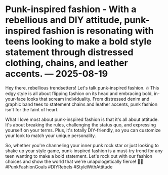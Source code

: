 # Punk-inspired fashion - With a rebellious and DIY attitude, punk-inspired fashion is resonating with teens looking to make a bold style statement through distressed clothing, chains, and leather accents. — 2025-08-19

Hey there, rebellious trendsetters! Let's talk punk-inspired fashion. 🔥 This edgy style is all about flipping fashion on its head and embracing bold, in-your-face looks that scream individuality. From distressed denim and graphic band tees to statement chains and leather accents, punk fashion isn't for the faint of heart.

What I love most about punk-inspired fashion is that it's all about attitude. It's about breaking the rules, challenging the status quo, and expressing yourself on your terms. Plus, it's totally DIY-friendly, so you can customize your look to match your unique personality.

So, whether you're channeling your inner punk rock star or just looking to shake up your style game, punk-inspired fashion is a must-try trend for any teen wanting to make a bold statement. Let's rock out with our fashion choices and show the world that we're unapologetically fierce! 🤘🖤 #PunkFashionGoals #DIYRebels #StyleWithAttitude